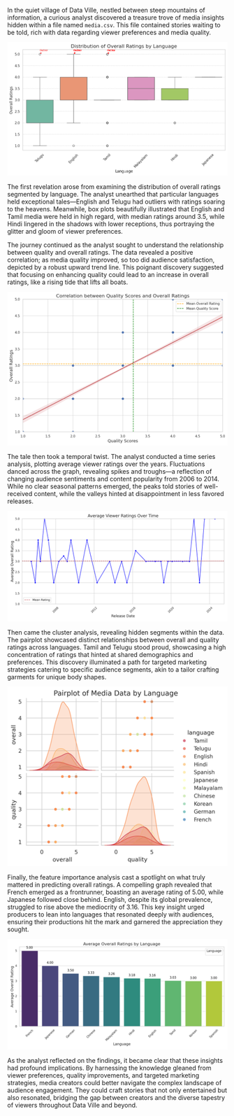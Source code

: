 In the quiet village of Data Ville, nestled between steep mountains of information, a curious analyst discovered a treasure trove of media insights hidden within a file named `media.csv`. This file contained stories waiting to be told, rich with data regarding viewer preferences and media quality. 

![Failed To Load Image](0.png)

The first revelation arose from examining the distribution of overall ratings segmented by language. The analyst unearthed that particular languages held exceptional tales—English and Telugu had outliers with ratings soaring to the heavens. Meanwhile, box plots beautifully illustrated that English and Tamil media were held in high regard, with median ratings around 3.5, while Hindi lingered in the shadows with lower receptions, thus portraying the glitter and gloom of viewer preferences.

The journey continued as the analyst sought to understand the relationship between quality and overall ratings. The data revealed a positive correlation; as media quality improved, so too did audience satisfaction, depicted by a robust upward trend line. This poignant discovery suggested that focusing on enhancing quality could lead to an increase in overall ratings, like a rising tide that lifts all boats.

![Failed To Load Image](1.png)

The tale then took a temporal twist. The analyst conducted a time series analysis, plotting average viewer ratings over the years. Fluctuations danced across the graph, revealing spikes and troughs—a reflection of changing audience sentiments and content popularity from 2006 to 2014. While no clear seasonal patterns emerged, the peaks told stories of well-received content, while the valleys hinted at disappointment in less favored releases.

![Failed To Load Image](2.png)

Then came the cluster analysis, revealing hidden segments within the data. The pairplot showcased distinct relationships between overall and quality ratings across languages. Tamil and Telugu stood proud, showcasing a high concentration of ratings that hinted at shared demographics and preferences. This discovery illuminated a path for targeted marketing strategies catering to specific audience segments, akin to a tailor crafting garments for unique body shapes.

![Failed To Load Image](3.png)

Finally, the feature importance analysis cast a spotlight on what truly mattered in predicting overall ratings. A compelling graph revealed that French emerged as a frontrunner, boasting an average rating of 5.00, while Japanese followed close behind. English, despite its global prevalence, struggled to rise above the mediocrity of 3.16. This key insight urged producers to lean into languages that resonated deeply with audiences, ensuring their productions hit the mark and garnered the appreciation they sought.

![Failed To Load Image](4.png)

As the analyst reflected on the findings, it became clear that these insights had profound implications. By harnessing the knowledge gleaned from viewer preferences, quality improvements, and targeted marketing strategies, media creators could better navigate the complex landscape of audience engagement. They could craft stories that not only entertained but also resonated, bridging the gap between creators and the diverse tapestry of viewers throughout Data Ville and beyond.
